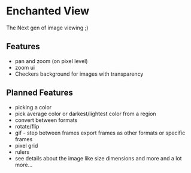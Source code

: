 # Enchanted View
The Next gen of image viewing ;)

## Features
- pan and zoom (on pixel level)
- zoom ui
- Checkers background for images with transparency

## Planned Features
- picking a color
- pick average color or darkest/lightest color from a region
- convert between formats
- rotate/flip
- gif - step between frames export frames as other formats or specific frames
- pixel grid
- rulers
- see details about the image like size dimensions and more
and a lot more...